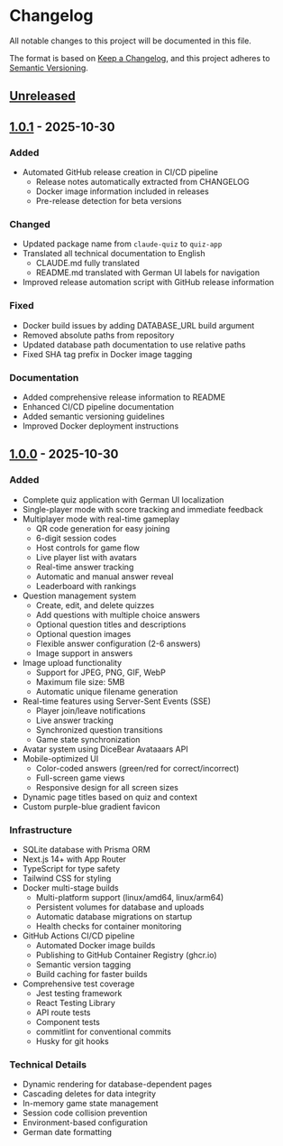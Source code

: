 # Changelog

All notable changes to this project will be documented in this file.

The format is based on [Keep a Changelog](https://keepachangelog.com/en/1.0.0/),
and this project adheres to [Semantic Versioning](https://semver.org/spec/v2.0.0.html).

## [Unreleased]

## [1.0.1] - 2025-10-30

### Added
- Automated GitHub release creation in CI/CD pipeline
  - Release notes automatically extracted from CHANGELOG
  - Docker image information included in releases
  - Pre-release detection for beta versions

### Changed
- Updated package name from `claude-quiz` to `quiz-app`
- Translated all technical documentation to English
  - CLAUDE.md fully translated
  - README.md translated with German UI labels for navigation
- Improved release automation script with GitHub release information

### Fixed
- Docker build issues by adding DATABASE_URL build argument
- Removed absolute paths from repository
- Updated database path documentation to use relative paths
- Fixed SHA tag prefix in Docker image tagging

### Documentation
- Added comprehensive release information to README
- Enhanced CI/CD pipeline documentation
- Added semantic versioning guidelines
- Improved Docker deployment instructions

## [1.0.0] - 2025-10-30

### Added
- Complete quiz application with German UI localization
- Single-player mode with score tracking and immediate feedback
- Multiplayer mode with real-time gameplay
  - QR code generation for easy joining
  - 6-digit session codes
  - Host controls for game flow
  - Live player list with avatars
  - Real-time answer tracking
  - Automatic and manual answer reveal
  - Leaderboard with rankings
- Question management system
  - Create, edit, and delete quizzes
  - Add questions with multiple choice answers
  - Optional question titles and descriptions
  - Optional question images
  - Flexible answer configuration (2-6 answers)
  - Image support in answers
- Image upload functionality
  - Support for JPEG, PNG, GIF, WebP
  - Maximum file size: 5MB
  - Automatic unique filename generation
- Real-time features using Server-Sent Events (SSE)
  - Player join/leave notifications
  - Live answer tracking
  - Synchronized question transitions
  - Game state synchronization
- Avatar system using DiceBear Avataaars API
- Mobile-optimized UI
  - Color-coded answers (green/red for correct/incorrect)
  - Full-screen game views
  - Responsive design for all screen sizes
- Dynamic page titles based on quiz and context
- Custom purple-blue gradient favicon

### Infrastructure
- SQLite database with Prisma ORM
- Next.js 14+ with App Router
- TypeScript for type safety
- Tailwind CSS for styling
- Docker multi-stage builds
  - Multi-platform support (linux/amd64, linux/arm64)
  - Persistent volumes for database and uploads
  - Automatic database migrations on startup
  - Health checks for container monitoring
- GitHub Actions CI/CD pipeline
  - Automated Docker image builds
  - Publishing to GitHub Container Registry (ghcr.io)
  - Semantic version tagging
  - Build caching for faster builds
- Comprehensive test coverage
  - Jest testing framework
  - React Testing Library
  - API route tests
  - Component tests
  - commitlint for conventional commits
  - Husky for git hooks

### Technical Details
- Dynamic rendering for database-dependent pages
- Cascading deletes for data integrity
- In-memory game state management
- Session code collision prevention
- Environment-based configuration
- German date formatting

[Unreleased]: https://github.com/splagemann/quiz-app/compare/v1.0.1...HEAD
[1.0.1]: https://github.com/splagemann/quiz-app/compare/v1.0.0...v1.0.1
[1.0.0]: https://github.com/splagemann/quiz-app/releases/tag/v1.0.0
